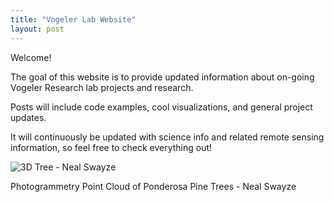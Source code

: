 ```yaml
---
title: "Vogeler Lab Website"
layout: post
---
```


Welcome!

The goal of this website is to provide updated information about on-going Vogeler Research lab projects and research.

Posts will include code examples, cool visualizations, and general project updates.

It will continuously be updated with science info and related remote sensing information, so feel free to check everything out!


![3D Tree - Neal Swayze](https://i.imgur.com/ZWOQWTy.png)

Photogrammetry Point Cloud of Ponderosa Pine Trees - Neal Swayze
